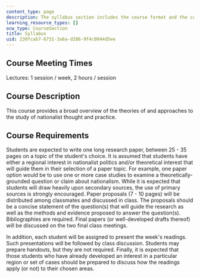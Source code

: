 ```yaml
---
content_type: page
description: The syllabus section includes the course format and the course description.
learning_resource_types: []
ocw_type: CourseSection
title: Syllabus
uid: 230fcab7-6731-3a6a-d286-9f4c0044d5ee
---
```


Course Meeting Times
--------------------

Lectures: 1 session / week, 2 hours / session

Course Description
------------------

This course provides a broad overview of the theories of and approaches to the study of nationalist thought and practice.

Course Requirements
-------------------

Students are expected to write one long research paper, between 25 - 35 pages on a topic of the student's choice. It is assumed that students have either a regional interest in nationalist politics and/or theoretical interest that will guide them in their selection of a paper topic. For example, one paper option would be to use one or more case studies to examine a theoretically-grounded question or claim about nationalism. While it is expected that students will draw heavily upon secondary sources, the use of primary sources is strongly encouraged. Paper proposals (7 - 10 pages) will be distributed among classmates and discussed in class. The proposals should be a concise statement of the question(s) that will guide the research as well as the methods and evidence proposed to answer the question(s). Bibliographies are required. Final papers (or well-developed drafts thereof) will be discussed on the two final class meetings.

In addition, each student will be assigned to present the week's readings. Such presentations will be followed by class discussion. Students may prepare handouts, but they are not required. Finally, it is expected that those students who have already developed an interest in a particular region or set of cases should be prepared to discuss how the readings apply (or not) to their chosen areas.